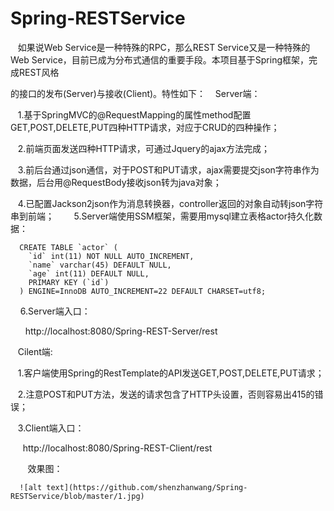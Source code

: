# Spring-RESTService
    如果说Web Service是一种特殊的RPC，那么REST Service又是一种特殊的Web Service，目前已成为分布式通信的重要手段。本项目基于Spring框架，完成REST风格
    
  的接口的发布(Server)与接收(Client)。特性如下：
    Server端：
    
    1.基于SpringMVC的@RequestMapping的属性method配置GET,POST,DELETE,PUT四种HTTP请求，对应于CRUD的四种操作；
    
    2.前端页面发送四种HTTP请求，可通过Jquery的ajax方法完成；
    
    3.前后台通过json通信，对于POST和PUT请求，ajax需要提交json字符串作为数据，后台用@RequestBody接收json转为java对象；
    
    4.已配置Jackson2json作为消息转换器，controller返回的对象自动转json字符串到前端；
    
    5.Server端使用SSM框架，需要用mysql建立表格actor持久化数据：
    
      CREATE TABLE `actor` (
        `id` int(11) NOT NULL AUTO_INCREMENT,
        `name` varchar(45) DEFAULT NULL,
        `age` int(11) DEFAULT NULL,
        PRIMARY KEY (`id`)
      ) ENGINE=InnoDB AUTO_INCREMENT=22 DEFAULT CHARSET=utf8;
      
     6.Server端入口：
     
       http://localhost:8080/Spring-REST-Server/rest
       
    Cilent端:
    
    1.客户端使用Spring的RestTemplate的API发送GET,POST,DELETE,PUT请求；
    
    2.注意POST和PUT方法，发送的请求包含了HTTP头设置，否则容易出415的错误；
    
    3.Client端入口：
    
      http://localhost:8080/Spring-REST-Client/rest
      
     
    效果图：
    
      ![alt text](https://github.com/shenzhanwang/Spring-RESTService/blob/master/1.jpg)
    
